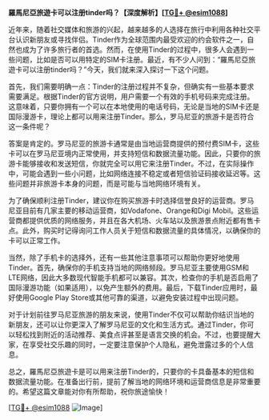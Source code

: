 **羅馬尼亞旅遊卡可以注册tinder吗？【深度解析】[[TG💪+ @esim1088](https://t.me/s/esim1088)]**

近年来，随着社交媒体和旅游的兴起，越来越多的人选择在旅行中利用各种社交平台认识新朋友或寻找伴侣。Tinder作为全球范围内最受欢迎的约会软件之一，自然也成为了许多旅行者的首选。然而，在使用Tinder的过程中，很多人会遇到一些问题，比如是否可以用特定的SIM卡注册。最近，有不少人问到：“羅馬尼亞旅遊卡可以注册tinder吗？”今天，我们就来深入探讨一下这个问题。

首先，我们需要明确一点：Tinder的注册过程并不复杂，但确实有一些基本要求需要满足。根据Tinder的官方说明，用户需要一个有效的手机号码来完成注册。这意味着，只要你拥有一个可以在本地使用的电话号码，无论是当地的SIM卡还是国际漫游卡，理论上都可以用来注册Tinder。那么，罗马尼亚的旅游卡是否符合这一条件呢？

答案是肯定的。罗马尼亚的旅游卡通常是由当地运营商提供的预付费SIM卡，这些卡可以在罗马尼亚境内正常使用，并支持短信和数据流量功能。因此，只要你的旅游卡能够接收和发送短信，你就完全可以用它来注册Tinder。不过，在实际操作中，可能会遇到一些小问题，比如网络连接不稳定或者短信验证码接收延迟等。这些问题并非旅游卡本身的问题，而是可能与当地网络环境有关。

为了确保顺利注册Tinder，建议你在购买旅游卡时选择信誉良好的运营商。罗马尼亚目前有几家主要的移动运营商，如Vodafone、Orange和Digi Mobil。这些运营商都提供优质的网络服务，并且在各大机场、火车站以及旅游景点附近都有售卡点。此外，购买时记得询问工作人员关于短信和数据流量的具体情况，以确保你的卡可以正常工作。

当然，除了手机卡的选择外，还有一些其他注意事项可以帮助你更好地使用Tinder。首先，确保你的手机支持当地的网络频段。罗马尼亚主要使用GSM和LTE网络，因此大多数现代智能手机都可以兼容。其次，检查你的手机是否启用了国际漫游功能（如果适用），以免产生额外的费用。最后，下载Tinder应用时，最好使用Google Play Store或其他可靠的渠道，以避免安装过程中出现问题。

对于计划前往罗马尼亚旅游的朋友来说，使用Tinder不仅可以帮助你结识当地的新朋友，还可以让你更深入了解罗马尼亚的文化和生活方式。通过Tinder，你可以轻松找到附近的活动推荐、美食点评甚至是语言交换的机会。不过，也要提醒大家，在享受社交乐趣的同时，一定要注意保护个人隐私，避免泄露过多的个人信息。

总之，羅馬尼亞旅遊卡是可以用来注册Tinder的，只要你的卡具备基本的短信和数据流量功能。在准备出行前，提前了解当地的网络环境和运营商信息是非常重要的。希望这篇文章能对你有所帮助，祝你旅途愉快！

[[TG💪+ @esim1088](https://t.me/s/esim1088) ![Image](https://i.postimg.cc/4NQfJmqS/Snipaste-2025-05-13-00-14-12.png)]